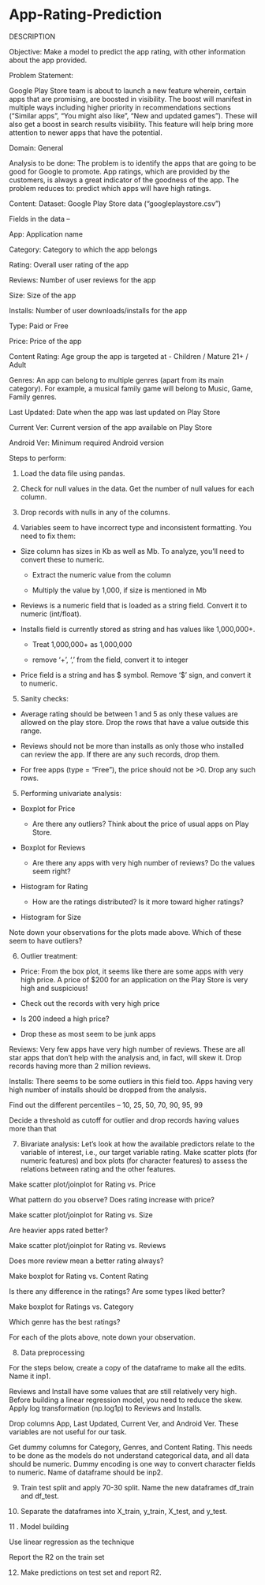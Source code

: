 # App-Rating-Prediction

DESCRIPTION

Objective: Make a model to predict the app rating, with other information about the app provided.

Problem Statement:

Google Play Store team is about to launch a new feature wherein, certain apps that are promising, are boosted in visibility. The boost will manifest in multiple ways including higher priority in recommendations sections (“Similar apps”, “You might also like”, “New and updated games”). These will also get a boost in search results visibility.  This feature will help bring more attention to newer apps that have the potential.

Domain: General

Analysis to be done: The problem is to identify the apps that are going to be good for Google to promote. App ratings, which are provided by the customers, is always a great indicator of the goodness of the app. The problem reduces to: predict which apps will have high ratings.

Content: Dataset: Google Play Store data (“googleplaystore.csv”)

Fields in the data –

App: Application name

Category: Category to which the app belongs 

Rating: Overall user rating of the app

Reviews: Number of user reviews for the app

Size: Size of the app

Installs: Number of user downloads/installs for the app

Type: Paid or Free

Price: Price of the app

Content Rating: Age group the app is targeted at - Children / Mature 21+ / Adult

Genres: An app can belong to multiple genres (apart from its main category). For example, a musical family game will belong to Music, Game, Family genres.

Last Updated: Date when the app was last updated on Play Store

Current Ver: Current version of the app available on Play Store

Android Ver: Minimum required Android version

 

Steps to perform:

1. Load the data file using pandas. 

2. Check for null values in the data. Get the number of null values for each column.

3. Drop records with nulls in any of the columns. 

4. Variables seem to have incorrect type and inconsistent formatting. You need to fix them: 

 - Size column has sizes in Kb as well as Mb. To analyze, you’ll need to convert these to numeric.

   - Extract the numeric value from the column

   - Multiply the value by 1,000, if size is mentioned in Mb

 - Reviews is a numeric field that is loaded as a string field. Convert it to numeric (int/float).

 - Installs field is currently stored as string and has values like 1,000,000+. 

   - Treat 1,000,000+ as 1,000,000

   - remove ‘+’, ‘,’ from the field, convert it to integer

 - Price field is a string and has $ symbol. Remove ‘$’ sign, and convert it to numeric.

5. Sanity checks:

 - Average rating should be between 1 and 5 as only these values are allowed on the play store. Drop the rows that have a value outside this range.

 - Reviews should not be more than installs as only those who installed can review the app. If there are any such records, drop them.

 - For free apps (type = “Free”), the price should not be >0. Drop any such rows.

5. Performing univariate analysis: 

 - Boxplot for Price

   - Are there any outliers? Think about the price of usual apps on Play Store.

 - Boxplot for Reviews

   - Are there any apps with very high number of reviews? Do the values seem right?

 - Histogram for Rating

   - How are the ratings distributed? Is it more toward higher ratings?

 - Histogram for Size

Note down your observations for the plots made above. Which of these seem to have outliers?

 

6. Outlier treatment: 

 - Price: From the box plot, it seems like there are some apps with very high price. A price of $200 for an application on the Play Store is very high and suspicious!

 - Check out the records with very high price

 - Is 200 indeed a high price?

 - Drop these as most seem to be junk apps

Reviews: Very few apps have very high number of reviews. These are all star apps that don’t help with the analysis and, in fact, will skew it. Drop records having more than 2 million reviews.

Installs:  There seems to be some outliers in this field too. Apps having very high number of installs should be dropped from the analysis.

Find out the different percentiles – 10, 25, 50, 70, 90, 95, 99

Decide a threshold as cutoff for outlier and drop records having values more than that

7. Bivariate analysis: Let’s look at how the available predictors relate to the variable of interest, i.e., our target variable rating. Make scatter plots (for numeric features) and box plots (for character features) to assess the relations between rating and the other features.

Make scatter plot/joinplot for Rating vs. Price

What pattern do you observe? Does rating increase with price?

Make scatter plot/joinplot for Rating vs. Size

Are heavier apps rated better?

Make scatter plot/joinplot for Rating vs. Reviews

Does more review mean a better rating always?

Make boxplot for Rating vs. Content Rating

Is there any difference in the ratings? Are some types liked better?

Make boxplot for Ratings vs. Category

Which genre has the best ratings?

For each of the plots above, note down your observation.

8. Data preprocessing

For the steps below, create a copy of the dataframe to make all the edits. Name it inp1.

Reviews and Install have some values that are still relatively very high. Before building a linear regression model, you need to reduce the skew. Apply log transformation (np.log1p) to Reviews and Installs.

Drop columns App, Last Updated, Current Ver, and Android Ver. These variables are not useful for our task.

Get dummy columns for Category, Genres, and Content Rating. This needs to be done as the models do not understand categorical data, and all data should be numeric. Dummy encoding is one way to convert character fields to numeric. Name of dataframe should be inp2.

9. Train test split  and apply 70-30 split. Name the new dataframes df_train and df_test.

10. Separate the dataframes into X_train, y_train, X_test, and y_test.

11 . Model building

Use linear regression as the technique

Report the R2 on the train set

12. Make predictions on test set and report R2.

